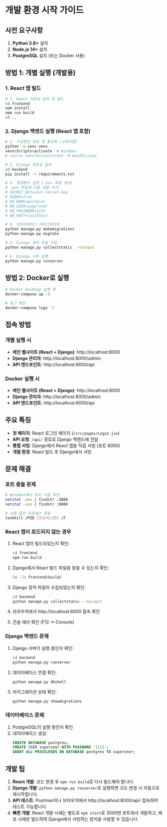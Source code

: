 # 개발 환경 시작 가이드

## 사전 요구사항

1. **Python 3.8+** 설치
2. **Node.js 14+** 설치
3. **PostgreSQL** 설치 (또는 Docker 사용)

## 방법 1: 개별 실행 (개발용)

### 1. React 앱 빌드

```bash
# 1. React 의존성 설치 및 빌드
cd frontend
npm install
npm run build
cd ..
```

### 2. Django 백엔드 실행 (React 앱 포함)

```bash
# 1. 가상환경 생성 및 활성화 (선택사항)
python -m venv venv
venv\Scripts\activate  # Windows
# source venv/bin/activate  # macOS/Linux

# 2. Django 의존성 설치
cd backend
pip install -r requirements.txt

# 3. 환경변수 설정 (.env 파일 생성)
# .env 파일에 다음 내용 추가:
# SECRET_KEY=your-secret-key
# DEBUG=True
# DB_NAME=postgres
# DB_USER=superuser
# DB_PASSWORD=1111
# DB_HOST=localhost

# 4. 데이터베이스 마이그레이션
python manage.py makemigrations
python manage.py migrate

# 5. Django 정적 파일 수집
python manage.py collectstatic --noinput

# 6. Django 서버 실행
python manage.py runserver
```

## 방법 2: Docker로 실행

```bash
# Docker Desktop 실행 후
docker-compose up -d

# 로그 확인
docker-compose logs -f
```

## 접속 방법

### 개별 실행 시
- **메인 웹사이트 (React + Django)**: http://localhost:8000
- **Django 관리자**: http://localhost:8000/admin
- **API 엔드포인트**: http://localhost:8000/api

### Docker 실행 시
- **메인 웹사이트 (React + Django)**: http://localhost:8000
- **Django 관리자**: http://localhost:8000/admin
- **API 엔드포인트**: http://localhost:8000/api

## 주요 특징

- **첫 페이지**: React 로그인 페이지 (`/src/pages/Login.jsx`)
- **API 요청**: `/api/` 경로로 Django 백엔드에 전달
- **통합 서빙**: Django에서 React 앱을 직접 서빙 (포트 8000)
- **개발 환경**: React 빌드 후 Django에서 서빙

## 문제 해결

### 포트 충돌 문제

```bash
# Windows에서 포트 사용 확인
netstat -ano | findstr :3000
netstat -ano | findstr :8000

# 사용 중인 프로세스 종료
taskkill /PID [프로세스ID] /F
```

### React 앱이 로드되지 않는 경우

1. React 앱이 빌드되었는지 확인:
   ```bash
   cd frontend
   npm run build
   ```

2. Django에서 React 빌드 파일을 찾을 수 있는지 확인:
   ```bash
   ls -la frontend/build/
   ```

3. Django 정적 파일이 수집되었는지 확인:
   ```bash
   cd backend
   python manage.py collectstatic --noinput
   ```

4. 브라우저에서 http://localhost:8000 접속 확인

5. 콘솔 에러 확인 (F12 → Console)

### Django 백엔드 문제

1. Django 서버가 실행 중인지 확인:
   ```bash
   cd backend
   python manage.py runserver
   ```

2. 데이터베이스 연결 확인:
   ```bash
   python manage.py dbshell
   ```

3. 마이그레이션 상태 확인:
   ```bash
   python manage.py showmigrations
   ```

### 데이터베이스 문제

1. PostgreSQL이 실행 중인지 확인
2. 데이터베이스 생성:
   ```sql
   CREATE DATABASE postgres;
   CREATE USER superuser WITH PASSWORD '1111';
   GRANT ALL PRIVILEGES ON DATABASE postgres TO superuser;
   ```

## 개발 팁

1. **React 개발**: 코드 변경 후 `npm run build`로 다시 빌드해야 합니다.
2. **Django 개발**: `python manage.py runserver`로 실행하면 코드 변경 시 자동으로 재시작됩니다.
3. **API 테스트**: Postman이나 브라우저에서 http://localhost:8000/api/ 접속하여 테스트 가능합니다.
4. **빠른 개발**: React 개발 시에는 별도로 `npm start`로 3000번 포트에서 개발하고, 배포 시에만 빌드하여 Django에서 서빙하는 방식을 사용할 수 있습니다.
